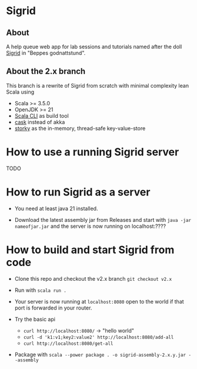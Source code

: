 # Sigrid

## About

A help queue web app for lab sessions and tutorials named after the doll [Sigrid](https://www.youtube.com/watch?v=cc-TAuKWdTI) in  "Beppes godnattstund".

## About the 2.x branch

This branch is a rewrite of Sigrid from scratch with minimal complexity lean Scala using 
* Scala >= 3.5.0
* OpenJDK >= 21
* [Scala CLI](https://scala-cli.virtuslab.org/) as build tool
* [cask](https://github.com/com-lihaoyi/cask) instead of akka
* [storky](https://github.com/bjornregnell/storky) as the in-memory, thread-safe key-value-store

# How to use a running Sigrid server

TODO

# How to run Sigrid as a server

* You need at least java 21 installed.

* Download the latest assembly jar from Releases and start with `java -jar nameofjar.jar` and the server is now running on localhost:????

# How to build and start Sigrid from code 

* Clone this repo and checkout the v2.x branch `git checkout v2.x`

* Run with `scala run .`

* Your server is now running at `localhost:8080` open to the world if that port is forwarded in your router.

* Try the basic api
  * `curl http://localhost:8080/`   -> "hello world"
  * `curl -d 'k1:v1;key2:value2' http://localhost:8080/add-all`
  * `curl http://localhost:8080/get-all`

* Package with `scala --power package . -o sigrid-assembly-2.x.y.jar --assembly`



